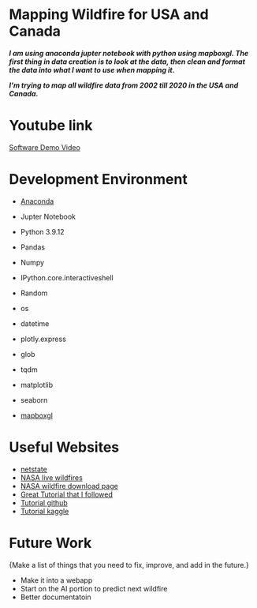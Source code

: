 # Mapping Wildfire for USA and Canada

***I am using anaconda jupter notebook with python using mapboxgl. The first thing in data creation is to look at the data, then clean and format the data into what I want to use when mapping it.***

***I'm trying to map all wildfire data from 2002 till 2020 in the USA and Canada.***

# Youtube link

[Software Demo Video](http://youtube.link.goes.here)

# Development Environment

* [Anaconda](https://www.anaconda.com/)
* Jupter Notebook
* Python 3.9.12

* Pandas
* Numpy
* IPython.core.interactiveshell
* Random
* os
* datetime
* plotly.express
* glob
* tqdm
* matplotlib
* seaborn
* [mapboxgl](https://www.mapbox.com/)

# Useful Websites

* [netstate](https://netstate.com/states/geography/ca_geography.htm)
* [NASA live wildfires](https://firms.modaps.eosdis.nasa.gov/map/)
* [NASA wildfire download page](https://firms.modaps.eosdis.nasa.gov/country/)
* [Great Tutorial that I followed](https://www.youtube.com/watch?v=Hf04iW-lT-A)
* [Tutorial github](https://github.com/prodramp/wildfire)
* [Tutorial kaggle](https://www.kaggle.com/datasets/avkashchauhan/california-wildfire-dataset-from-2000-2021)

# Future Work

{Make a list of things that you need to fix, improve, and add in the future.}
* Make it into a webapp
* Start on the AI portion to predict next wildfire
* Better documentatoin
